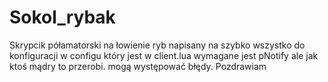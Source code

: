 # Sokol_rybak
Skrypcik półamatorski na łowienie ryb napisany na szybko wszystko do konfiguracji w configu który jest w client.lua wymagane jest pNotify ale jak ktoś mądry to przerobi. mogą występować błędy. Pozdrawiam
